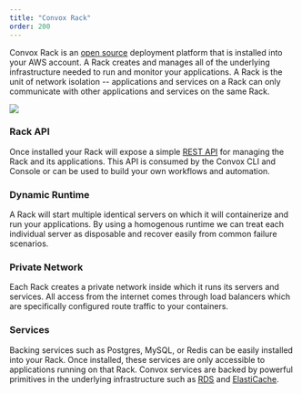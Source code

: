```yaml
---
title: "Convox Rack"
order: 200
---
```


Convox Rack is an [open source](https://github.com/convox/rack) deployment platform that is installed into your AWS account. A Rack creates and manages all of the underlying infrastructure needed to run and monitor your applications. A Rack is the unit of network isolation -- applications and services on a Rack can only communicate with other applications and services on the same Rack.

![](https://canvas-files-prod.s3.amazonaws.com/uploads/4187e38e-c6f9-4611-976e-f890c8ed464e/convox-rack-diagram.jpg)

### Rack API

Once installed your Rack will expose a simple [REST API](https://docs.convox.com/api) for managing the Rack and its applications. This API is consumed by the Convox CLI and Console or can be used to build your own workflows and automation.

### Dynamic Runtime

A Rack will start multiple identical servers on which it will containerize and run your applications. By using a homogenous runtime we can treat each individual server as disposable and recover easily from common failure scenarios.

### Private Network

Each Rack creates a private network inside which it runs its servers and services. All access from the internet comes through load balancers which are specifically configured route traffic to your containers.

### Services

Backing services such as Postgres, MySQL, or Redis can be easily installed into your Rack. Once installed, these services are only accessible to applications running on that Rack. Convox services are backed by powerful primitives in the underlying infrastructure such as [RDS](https://aws.amazon.com/rds/) and [ElastiCache](https://aws.amazon.com/elasticache/).
